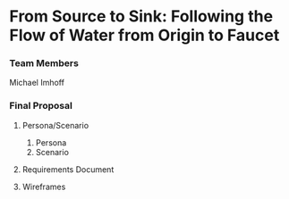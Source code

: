# From Source to Sink: Following the Flow of Water from Origin to Faucet

### Team Members

Michael Imhoff

### Final Proposal
1. Persona/Scenario
    1. Persona
    2. Scenario
2. Requirements Document

3. Wireframes






